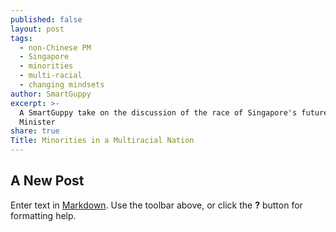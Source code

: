 ```yaml
---
published: false
layout: post
tags:
  - non-Chinese PM
  - Singapore
  - minorities
  - multi-racial
  - changing mindsets
author: SmartGuppy
excerpt: >-
  A SmartGuppy take on the discussion of the race of Singapore's future Prime
  Minister
share: true
Title: Minorities in a Multiracial Nation
---
```

## A New Post

Enter text in [Markdown](http://daringfireball.net/projects/markdown/). Use the toolbar above, or click the **?** button for formatting help.
